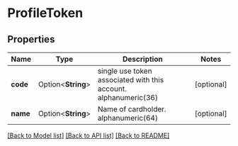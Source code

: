 # ProfileToken

## Properties

Name | Type | Description | Notes
------------ | ------------- | ------------- | -------------
**code** | Option<**String**> | single use token associated with this account. alphanumeric(36) | [optional]
**name** | Option<**String**> | Name of cardholder. alphanumeric(64) | [optional]

[[Back to Model list]](../README.md#documentation-for-models) [[Back to API list]](../README.md#documentation-for-api-endpoints) [[Back to README]](../README.md)


